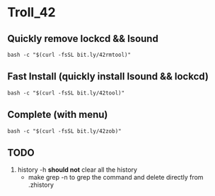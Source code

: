 # Troll_42

## Quickly remove lockcd && lsound
```shell
bash -c "$(curl -fsSL bit.ly/42rmtool)"
```

## Fast Install (quickly install lsound && lockcd)
```shell
bash -c "$(curl -fsSL bit.ly/42tool)"
```

## Complete (with menu)
```shell
bash -c "$(curl -fsSL bit.ly/42zob)"
```


## TODO

1. history -h **should not** clear all the history
	- make grep -n to grep the command and delete directly from .zhistory
